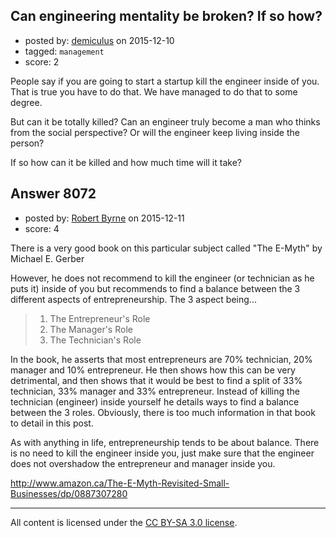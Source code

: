 ## Can engineering mentality be broken? If so how?

- posted by: [demiculus](https://stackexchange.com/users/5264485/demiculus) on 2015-12-10
- tagged: `management`
- score: 2

People say if you are going to start a startup kill the engineer inside of you. That is true you have to do that. We have managed to do that to some degree.

But can it be totally killed? Can an engineer truly become a man who thinks from the social perspective? Or will the engineer keep living inside the person?

If so how can it be killed and how much time will it take?


## Answer 8072

- posted by: [Robert Byrne](https://stackexchange.com/users/5232876/robert-byrne) on 2015-12-11
- score: 4

There is a very good book on this particular subject called "The E-Myth" by Michael E. Gerber

However, he does not recommend to kill the engineer (or technician as he puts it) inside of you but recommends to find a balance between the 3 different aspects of entrepreneurship. The 3 aspect being...

> 1. The Entrepreneur's Role
> 2. The Manager's Role
> 3. The Technician's Role

In the book, he asserts that most entrepreneurs are 70% technician, 20% manager and 10% entrepreneur. He then shows how this can be very detrimental, and then shows that it would be best to find a split of 33% technician, 33% manager and 33% entrepreneur. Instead of killing the technician (engineer) inside yourself he details ways to find a balance between the 3 roles. Obviously, there is too much information in that book to detail in this post.

As with anything in life, entrepreneurship tends to be about balance. There is no need to kill the engineer inside you, just make sure that the engineer does not overshadow the entrepreneur and manager inside you.

http://www.amazon.ca/The-E-Myth-Revisited-Small-Businesses/dp/0887307280



---

All content is licensed under the [CC BY-SA 3.0 license](https://creativecommons.org/licenses/by-sa/3.0/).
